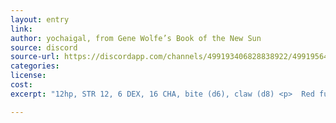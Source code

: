 ```yaml
---
layout: entry
link:
author: yochaigal, from Gene Wolfe’s Book of the New Sun
source: discord
source-url: https://discordapp.com/channels/499193406828838922/499195645131882506/730565162825809940
categories:
license:
cost:
excerpt: "12hp, STR 12, 6 DEX, 16 CHA, bite (d6), claw (d8) <p>  Red fur and a bear-like appearance with rows of long teeth and large, sharp claws. <p> Critical damage: absorbs the voice of its victim. It mimics their speech to lure loved ones to their doom. </p>"

---
```

